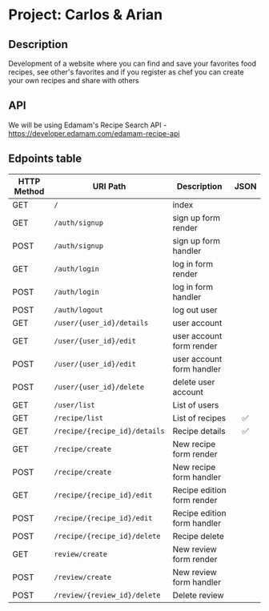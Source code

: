# Project: Carlos & Arian

## Description

Development of a website where you can find and save your favorites food recipes, see other's favorites and if you register as chef you can create your own recipes and share with others

## API

We will be using Edamam's Recipe Search API - https://developer.edamam.com/edamam-recipe-api

## Edpoints table


| HTTP Method | URI Path                                        | Description                 | JSON |
| ----------- | ----------------------------------------------- | --------------------------- | :--: |
| GET         | `/`                                             | index                       |      |
| GET         | `/auth/signup`                                  | sign up form render         |      |
| POST        | `/auth/signup`                                  | sign up form handler        |      |
| GET         | `/auth/login`                                   | log in form render          |      |
| POST        | `/auth/login`                                   | log in form handler         |      |
| POST        | `/auth/logout`                                  | log out user                |      |
| GET         | `/user/{user_id}/details`                       | user account                |      |
| GET         | `/user/{user_id}/edit`                          | user account form render    |      |
| POST        | `/user/{user_id}/edit`                          | user account form handler   |      |
| POST        | `/user/{user_id}/delete`                        | delete user account         |      |
| GET         | `/user/list`                                    | List of users               |      |
| GET         | `/recipe/list`                                  | List of recipes             |  ✅  |
| GET         | `/recipe/{recipe_id}/details`                   | Recipe details              |  ✅  |
| GET         | `/recipe/create`                                | New recipe form render      |      |
| POST        | `/recipe/create`                                | New recipe form handler     |      |
| GET         | `/recipe/{recipe_id}/edit`                      | Recipe edition form render  |      |
| POST        | `/recipe/{recipe_id}/edit`                      | Recipe edition form handler |      |
| POST        | `/recipe/{recipe_id}/delete`                    | Recipe delete               |      |
| GET         | `review/create`                                 | New review form render      |      |
| POST        | `/review/create`                                | New review form handler     |      |
| POST        | `/review/{review_id}/delete`                    | Delete review               |      |
